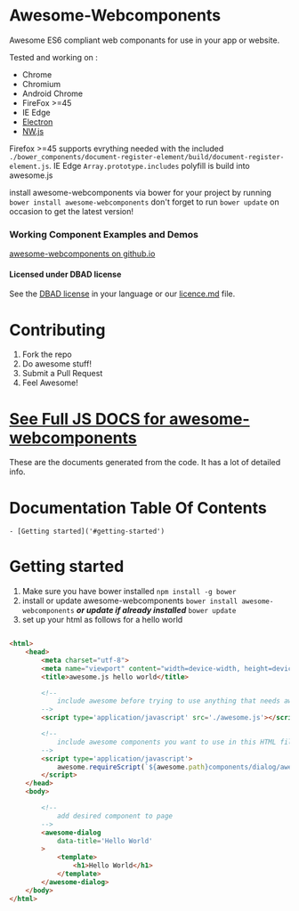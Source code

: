 # Awesome-Webcomponents

Awesome ES6 compliant web componants for use in your app or website.

Tested and working on :
* Chrome
* Chromium
* Android Chrome
* FireFox >=45
* IE Edge
* [Electron](http://electron.atom.io/)
* [NW.js](http://nwjs.io/)

Firefox >=45 supports evrything needed with the included ` ./bower_components/document-register-element/build/document-register-element.js `.
IE Edge ` Array.prototype.includes ` polyfill is build into awesome.js

install awesome-webcomponents via bower for your project by running ` bower install awesome-webcomponents ` don't forget to run ` bower update ` on occasion to get the latest version!

### Working Component Examples and Demos
[awesome-webcomponents on github.io](https://riaevangelist.github.io/awesome-webcomponents/)
#### Licensed under DBAD license
See the [DBAD license](https://github.com/philsturgeon/dbad) in your language or our [licence.md](https://github.com/RIAEvangelist/awesome-webcomponents/blob/master/LICENSE.md) file.

# Contributing
1. Fork the repo
2. Do awesome stuff!
3. Submit a Pull Request
4. Feel Awesome!

# [See Full JS DOCS for awesome-webcomponents](https://github.com/RIAEvangelist/awesome-webcomponents/tree/master/docs/jsDocs)

These are the documents generated from the code. It has a lot of detailed info.

# Documentation Table Of Contents
    - [Getting started]('#getting-started')

# Getting started

1. Make sure you have bower installed ` npm install -g bower `
1. install or update awesome-webcomponents ` bower install awesome-webcomponents ` ***or update if already installed*** ` bower update `
1. set up your html as follows for a hello world

```html

<html>
    <head>
        <meta charset="utf-8">
        <meta name="viewport" content="width=device-width, height=device-height, initial-scale=1.0, user-scalable=no, minimum-scale=1.0, maximum-scale=1.0">
        <title>awesome.js hello world</title>

        <!--
            include awesome before trying to use anything that needs awesome
        -->
        <script type='application/javascript' src='./awesome.js'></script>

        <!--
            include awesome components you want to use in this HTML file
        -->
        <script type='application/javascript'>
            awesome.requireScript(`${awesome.path}components/dialog/awesome-dialog.js`);
        </script>
    </head>
    <body>

        <!--
            add desired component to page
        -->
        <awesome-dialog
            data-title='Hello World'
        >
            <template>
                <h1>Hello World</h1>
            </template>
        </awesome-dialog>
    </body>
</html>


```
